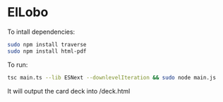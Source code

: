 # ElLobo

To intall dependencies:
```bash
sudo npm install traverse
sudo npm install html-pdf
```

To run:
```bash
tsc main.ts --lib ESNext --downlevelIteration && sudo node main.js
```

It will output the card deck into /deck.html
